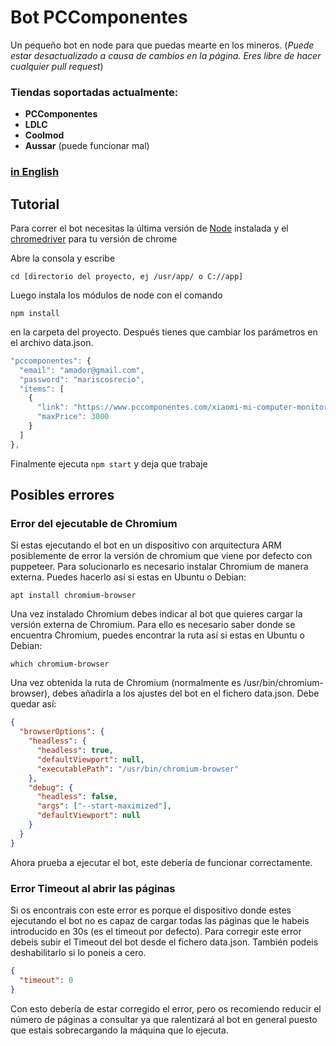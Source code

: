 # Bot PCComponentes

Un pequeño bot en node para que puedas mearte en los mineros. (_Puede estar desactualizado a causa de cambios en la página. Eres libre de hacer cualquier pull request_)

### Tiendas soportadas actualmente:

- **PCComponentes**
- **LDLC**
- **Coolmod**
- **Aussar** (puede funcionar mal)

### [in English](https://github.com/elpatronaco/pccomponentes-buy-bot/blob/master/readme.md)

## Tutorial

Para correr el bot necesitas la última versión de [Node](https://nodejs.org/es/download/) instalada y el [chromedriver](https://chromedriver.chromium.org/getting-started) para tu versión de chrome

Abre la consola y escribe

```console
cd [directorio del proyecto, ej /usr/app/ o C://app]
```

Luego instala los módulos de node con el comando

```console
npm install
```

en la carpeta del proyecto. Después tienes que cambiar los parámetros en el archivo data.json.

```javascript
"pccomponentes": {
  "email": "amador@gmail.com",
  "password": "mariscosrecio",
  "items": [
    {
      "link": "https://www.pccomponentes.com/xiaomi-mi-computer-monitor-light-bar?gclid=Cj0KCQiAhP2BBhDdARIsAJEzXlFGPt39wcTtyjo0deaBkYmMFp7w0uHrSrSwFlMSCJzVJIUCZZYrQs0aAvfzEALw_wcB&",
      "maxPrice": 3000
    }
  ]
},
```

Finalmente ejecuta `npm start` y deja que trabaje

## Posibles errores

### Error del ejecutable de Chromium

Si estas ejecutando el bot en un dispositivo con arquitectura ARM posiblemente de error la versión de chromium que viene por defecto con puppeteer. Para solucionarlo es necesario instalar Chromium de manera externa. Puedes hacerlo así si estas en Ubuntu o Debian:

```
apt install chromium-browser
```

Una vez instalado Chromium debes indicar al bot que quieres cargar la versión externa de Chromium. Para ello es necesario saber donde se encuentra Chromium, puedes encontrar la ruta así si estas en Ubuntu o Debian:

```
which chromium-browser
```

Una vez obtenida la ruta de Chromium (normalmente es /usr/bin/chromium-browser), debes añadirla a los ajustes del bot en el fichero data.json. Debe quedar así:

```json
{
  "browserOptions": {
    "headless": {
      "headless": true,
      "defaultViewport": null,
      "executablePath": "/usr/bin/chromium-browser"
    },
    "debug": {
      "headless": false,
      "args": ["--start-maximized"],
      "defaultViewport": null
    }
  }
}
```

Ahora prueba a ejecutar el bot, este debería de funcionar correctamente.

### Error Timeout al abrir las páginas

Si os encontrais con este error es porque el dispositivo donde estes ejecutando el bot no es capaz de cargar todas las páginas que le habeis introducido en 30s (es el timeout por defecto). Para corregir este error debeis subir el Timeout del bot desde el fichero data.json. También podeis deshabilitarlo si lo poneis a cero.

```json
{
  "timeout": 0
}
```

Con esto debería de estar corregido el error, pero os recomiendo reducir el número de páginas a consultar ya que ralentizará al bot en general puesto que estais sobrecargando la máquina que lo ejecuta.
